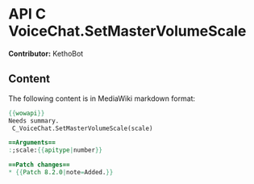# API C VoiceChat.SetMasterVolumeScale

**Contributor:** KethoBot

## Content

The following content is in MediaWiki markdown format:

```mediawiki
{{wowapi}}
Needs summary.
 C_VoiceChat.SetMasterVolumeScale(scale)

==Arguments==
:;scale:{{apitype|number}}

==Patch changes==
* {{Patch 8.2.0|note=Added.}}
```